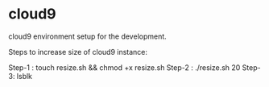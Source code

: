 # cloud9
cloud9 environment setup for the development.

Steps to increase size of cloud9 instance:

Step-1 : touch resize.sh && chmod +x resize.sh
Step-2 : ./resize.sh 20
Step-3: lsblk 
